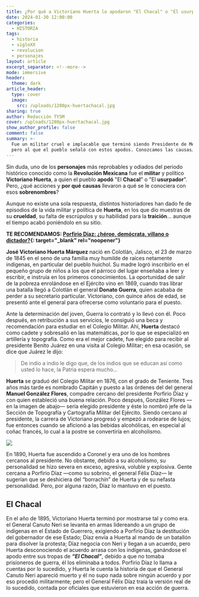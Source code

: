 ```yaml
---
title: ¿Por qué a Victoriano Huerta lo apodaron "El Chacal" o "El usurpador"?
date: 2024-01-30 12:00:00
categories:
  - HISTORIA
tags:
  - historia
  - sigloXX
  - revolucion
  - personajes
layout: article
excerpt_separator: <!--more-->
mode: immersive
header:
  theme: dark
article_header:
  type: cover
  image:
    src: /uploads/1280px-huertachacal.jpg
sharing: true
author: Redacción TYSM
cover: /uploads/1280px-huertachacal.jpg
show_author_profile: false
comment: false
summary: >-
  Fue un militar cruel e implacable que terminó siendo Presidente de México,
  pero al que el pueblo señaló con estos apodos. Conozcamos las causas…
---
```

Sin duda, uno de los **personajes** más reprobables y odiados del periodo histórico conocido como la **Revolución Mexicana** fue el **militar** y político **Victoriano Huerta**, a quien el pueblo **apodó** "El **Chacal**" o "El **usurpador**". Pero, ¿qué acciones y **por qué** **causas** llevaron a qué se le conociera con esos **sobrenombres**?&nbsp;

Aunque no existe una sola respuesta, distintos historiadores han dado fe de episodios de la vida militar y política de **Huerta**, en los que dio muestras de su **crueldad**, su falta de escrúpulos y su habilidad para la **traición**… aunque el tiempo acabó poniéndolo en su sitio.&nbsp;

**TE RECOMENDAMOS:&nbsp;[Porfirio Díaz: ¿héroe, demócrata, villano o dictador?](https://blog.tonoysumariachi.com/historia/2023/08/29/porfirio-d%C3%ADaz-h%C3%A9roe-dem%C3%B3crata-villano-o-dictador.html){: target="_blank" rel="noopener"}**

**José Victoriano Huerta Márquez** nació en Colotlán, Jalisco, el 23 de marzo de 1845 en el seno de una familia muy humilde de raíces netamente indígenas, en particular del pueblo huichol. Su madre logró inscribirlo en el pequeño grupo de niños a los que el párroco del lugar enseñaba a leer y escribir, e instruía en los primeros conocimientos. La oportunidad de salir de la pobreza enrolándose en el Ejército vino en 1869, cuando tras librar una batalla llegó a Colotlán el general **Donato Guerra**, quien acababa de perder a su secretario particular. Victoriano, con quince años de edad, se presentó ante el general para ofrecerse como voluntario para el puesto.

Ante la determinación del joven, Guerra lo contrató y lo llevó con él. Poco después, en retribución a sus servicios, le consiguió una beca y recomendación para estudiar en el Colegio Militar. Ahí, **Huerta** destacó como cadete y sobresalió en las matemáticas, por lo que se especializó en artillería y topografía. Como era el mejor cadete, fue elegido para recibir al presidente Benito Juárez en una visita al Colegio Militar; en esa ocasión, se dice que Juárez le dijo:&nbsp;

> De indio a indio le digo que, de los indios que se educan así como usted lo hace, la Patria espera mucho…

**Huerta** se graduó del Colegio Militar en 1876, con el grado de Teniente. Tres años más tarde es nombrado Capitán y puesto a las órdenes del del general **Manuel González Flores**, compadre cercano del presidente Porfirio Díaz y con quien estableció una buena relación. Poco después, González Flores —en la imagen de abajo— sería elegido presidente y éste lo nombró jefe de la Sección de Topografía y Cartografía Militar del Ejército. Siendo cercano al presidente, la carrera de Victoriano progresó y empezó a rodearse de lujos; fue entonces cuando se aficionó a las bebidas alcohólicas, en especial al coñac francés, lo cual a la postre se convertiría en alcoholismo.

![](https://upload.wikimedia.org/wikipedia/commons/1/1c/President_Manuel_Gonzalez.jpg)

En 1890, Huerta fue ascendido a Coronel y era uno de los hombres cercanos al presidente. No obstante, debido a su alcoholismo, su personalidad se hizo severa en exceso, agresiva, voluble y explosiva. Gente cercana a Porfirio Díaz —como su sobrino, el general Félix Díaz— le sugerían que se deshiciera del “borrachín” de Huerta y de su nefasta personalidad. Pero, por alguna razón, Díaz lo mantuvo en el puesto.

## El Chacal

En el año de 1895, Victoriano Huerta terminó por mostrarse tal y como era. el General Canuto Neri se levanta en armas lidereando a un grupo de indígenas en el Estado de Guerrero, exigiendo a Porfirio Díaz la destitución del gobernador de ese Estado; Díaz envía a Huerta al mando de un batallón para disolver la protesta; Díaz negocia con Neri y llegan a un acuerdo, pero Huerta desconociendo el acuerdo arrasa con los indígenas, ganándose el apodo entre sus tropas de&nbsp;***“El Chacal”***, debido a que no tomaba prisioneros de guerra, él los eliminaba a todos. Porfirio Díaz lo llama a cuentas por lo sucedido, y Huerta le cuenta la historia de que el General Canuto Neri apareció muerto y él no supo nada sobre ningún acuerdo y por eso procedió militarmente; pero el General Félix Díaz traía la versión real de lo sucedido, contada por oficiales que estuvieron en esa acción de guerra.